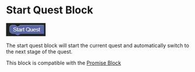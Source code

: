 # Start Quest Block

![Start Quest Block](../../images/quest/start_quest.jpg)

The start quest block will start the current quest and automatically switch to the next stage of the quest.

This block is compatible with the [Promise Block](./promise.md)